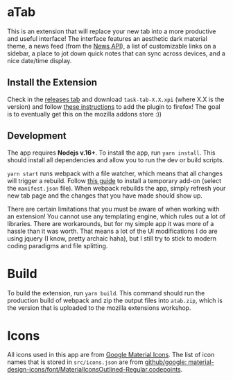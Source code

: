 # aTab

This is an extension that will replace your new tab into a more productive and useful interface! The interface features an aesthetic dark material theme, a news feed (from the [News API](https://newsapi.org/)), a list of customizable links on a sidebar, a place to jot down quick notes that can sync across devices, and a nice date/time display.

## Install the Extension

Check in the [releases tab](https://github.com/MichaelZhao21/task-tab/releases) and download `task-tab-X.X.xpi` (where X.X is the version) and follow [these instructions](https://extensionworkshop.com/documentation/publish/distribute-sideloading/) to add the plugin to firefox! The goal is to eventually get this on the mozilla addons store :))

## Development

The app requires **Nodejs v.16+**. To install the app, run `yarn install`. This should install all dependencies and allow you to run the dev or build scripts.

`yarn start` runs webpack with a file watcher, which means that all changes will trigger a rebuild. Follow [this guide](https://extensionworkshop.com/documentation/develop/temporary-installation-in-firefox/) to install a temporary add-on (select the `manifest.json` file). When webpack rebuilds the app, simply refresh your new tab page and the changes that you have made should show up.

There are certain limitations that you must be aware of when working with an extension! You cannot use any templating engine, which rules out a lot of libraries. There are workarounds, but for my simple app it was more of a hassle than it was worth. That means a lot of the UI modifications I do are using jquery (I know, pretty archaic haha), but I still try to stick to modern coding paradigms and file splitting.

# Build

To build the extension, run `yarn build`. This command should run the production build of webpack and zip the output files into `atab.zip`, which is the version that is uploaded to the mozilla extensions workshop.

# Icons

All icons used in this app are from [Google Material Icons](https://fonts.google.com/icons). The list of icon names that is stored in `src/icons.json` are from [github/google: material-design-icons/font/MaterialIconsOutlined-Regular.codepoints](https://github.com/google/material-design-icons/blob/master/font/MaterialIconsOutlined-Regular.codepoints).
